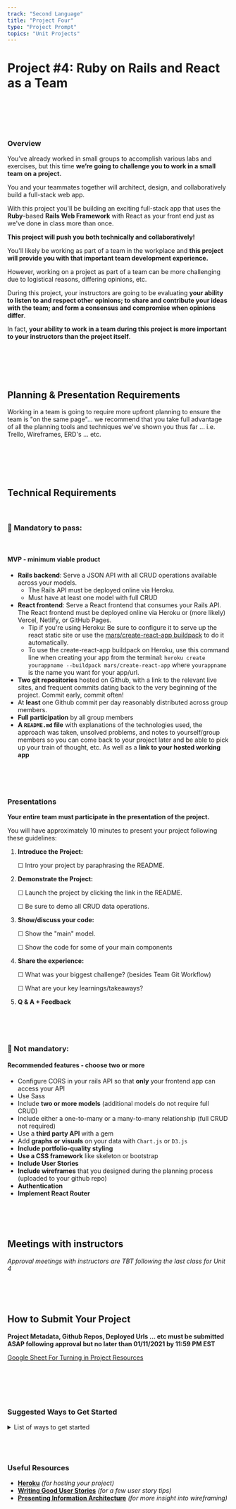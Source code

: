 ```yaml
---
track: "Second Language"
title: "Project Four"
type: "Project Prompt"
topics: "Unit Projects"
---
```


# Project #4: Ruby on Rails and React as a Team

<br>
<br>
<br>
<br>

### Overview

You’ve already worked in small groups to accomplish various labs and exercises, but this time **we’re going to challenge you to work in a small team on a project.**

You and your teammates together will architect, design, and collaboratively build a full-stack web app.

With this project you'll be building an exciting full-stack app that uses the **Ruby**-based **Rails Web Framework** with React as your front end just as we've done in class more than once.

**This project will push you both technically and collaboratively!**

You'll likely be working as part of a team in the workplace and **this project will provide you with that important team development experience.**

However, working on a project as part of a team can be more challenging due to logistical reasons, differing opinions, etc.

During this project, your instructors are going to be evaluating **your ability to listen to and respect other opinions; to share and contribute your ideas with the team; and form a consensus and compromise when opinions differ**.

In fact, **your ability to work in a team during this project is more important to your instructors than the project itself**.

<br>
<br>
<br>
<br>


## Planning & Presentation Requirements

Working in a team is going to require more upfront planning to ensure the team is "on the same page"... we recommend that you take full advantage of all the planning tools and techniques we've shown you thus far ... i.e. Trello, Wireframes, ERD's ... etc.

<br>
<br>
<br>
<br>


## Technical Requirements

<br>

### &#x1F534; Mandatory to pass:
<br>

#### MVP - minimum viable product

* **Rails backend**: Serve a JSON API with all CRUD operations available across your models. 
	* The Rails API must be deployed online via Heroku.
	* Must have at least one model with full CRUD
* **React frontend**: Serve a React frontend that consumes your Rails API. The React frontend must be deployed online via Heroku or (more likely) Vercel, Netlify, or GitHub Pages.
	* Tip if you're using Heroku: Be sure to configure it to serve up the react static site or use the [mars/create-react-app buildpack](https://github.com/mars/create-react-app-buildpack) to do it automatically.
	* To use the create-react-app buildpack on Heroku, use this command line when creating your app from the terminal: `heroku create yourappname --buildpack mars/create-react-app` where `yourappname` is the name you want for your app/url.
* **Two git repositories** hosted on Github, with a link to the relevant live sites, and frequent commits dating back to the very beginning of the project. Commit early, commit often!
* At **least** one Github commit per day reasonably distributed across group members.
* **Full participation** by all group members
* **A ``README.md`` file** with explanations of the technologies used, the approach was taken, unsolved problems, and notes to yourself/group members so you can come back to your project later and be able to pick up your train of thought, etc. As well as a **link to your hosted working app**

<br>
<br>
<br>

### Presentations

**Your entire team must participate in the presentation of the project.**

You will have approximately 10 minutes to present your project following these guidelines:

1. **Introduce the Project:**

	☐ Intro your project by paraphrasing the README.
	
2. **Demonstrate the Project:**

	☐ Launch the project by clicking the link in the README.
	
	☐ Be sure to demo all CRUD data operations.
	
3. **Show/discuss your code:**

	☐ Show the "main" model.
	
	☐ Show the code for some of your main components

4. **Share the experience:**

	☐ What was your biggest challenge? (besides Team Git Workflow)
	
	☐ What are your key learnings/takeaways?
	
5. **Q & A + Feedback**

<br>
<br>
<br>

### &#x1F535; Not mandatory:

#### Recommended features - choose two or more

* Configure CORS in your rails API so that **only** your frontend app can access your API
* Use Sass
* Include **two or more models** (additional models do not require full CRUD)
* Include either a one-to-many or a many-to-many relationship (full CRUD not required)
* Use a **third party API** with a gem
* Add **graphs or visuals** on your data with `Chart.js` or `D3.js`
* **Include portfolio-quality styling**
* **Use a CSS framework** like skeleton or bootstrap
* **Include User Stories**
* **Include wireframes** that you designed during the planning process (uploaded to your github repo)
* **Authentication**
* **Implement React Router**

<br>
<br>
<br>

## Meetings with instructors

_Approval meetings with instructors are TBT following the last class for Unit 4_

<br>
<br>
<br>


## How to Submit Your Project
**Project Metadata, Github Repos, Deployed Urls ... etc must be submitted ASAP following approval but no later than 01/11/2021 by 11:59 PM EST**

[Google Sheet For Turning in Project Resources](https://docs.google.com/spreadsheets/d/1IUHjmqt8CX6cUfJFp5lDfx3S3g6a65OzaYZxnY4_8co/edit#gid=410086012)


<br>
<br>
<br>
<br>

### Suggested Ways to Get Started

<details><summary>List of ways to get started</summary>

1. **Wireframe** Make a drawing of what your app will look like on each page of your application (what does it look like as soon as you log on to the site? What does it look like once a user logs in, etc.).

<br>

2. **Break the project down into different components** (data, presentation, views, style, DOM manipulation) and brainstorm each component individually.

<br>

3. Create your **user stories**

<br>

4. Create a **Trello board** and break down the user stories into cards

<br>

5. **Use your Development Tools** (console.log, inspector, alert statements, etc) to debug and solve problems

<br>

6. Work through the lessons in class for help and inspiration! Think about adding relevant code to your application each day - you are given a week so that you can work on it in small chunks, so COMMIT OFTEN. We will be looking at your commit dates and comments are part of your scoring.

<br>

7. **Commit early, commit often.** Don’t be afraid to break something because you can always go back in time to a previous version.

<br>

8. **Consult documentation resources** (MDN, jQuery, etc.) at home to better understand what you’ll be getting into.

<br>

9 . **Don’t be afraid to write code that you know you will have to remove later.** Create temporary elements (buttons, links, etc) that trigger events if real data is not available. For example, if you’re trying to figure out how to change some text when the game is over but you haven’t solved the win/lose game logic, you can create a button to simulate that until then.

</details>


<br>
<br>
<br>

### Useful Resources

* **[Heroku](http://www.heroku.com)** _(for hosting your project)_
* **[Writing Good User Stories](http://www.mariaemerson.com/user-stories/)** _(for a few user story tips)_
* **[Presenting Information Architecture](http://webstyleguide.com/wsg3/3-information-architecture/4-presenting-information.html)** _(for more insight into wireframing)_